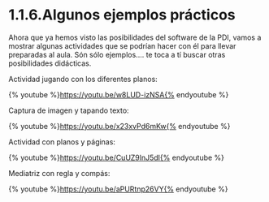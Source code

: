 # 1.1.6.Algunos ejemplos prácticos

Ahora que ya hemos visto las posibilidades del software de la PDI, vamos a mostrar algunas actividades que se podrían hacer con él para llevar preparadas al aula. Són sólo ejemplos.... te toca a tí buscar otras posibilidades didácticas.

Actividad jugando con los diferentes planos:

{% youtube %}https://youtu.be/w8LUD-izNSA{% endyoutube %}

Captura de imagen y tapando texto:

{% youtube %}https://youtu.be/x23xvPd6mKw{% endyoutube %}

Actividad con planos y páginas:

{% youtube %}https://youtu.be/CuUZ9lnJ5dI{% endyoutube %}

Mediatriz con regla y compás:

{% youtube %}https://youtu.be/aPURtnp26VY{% endyoutube %}
